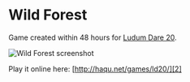 # Wild Forest

Game created within 48 hours for [Ludum Dare 20][1].

![Wild Forest screenshot](http://www.ludumdare.com/compo/wp-content/compo2/45257/2127-shot2.png)

Play it online here: [http://haqu.net/games/ld20/][2]

[1]: http://www.ludumdare.com/compo/ludum-dare-20/?action=rate&uid=2127
[2]: http://haqu.net/games/ld20/
